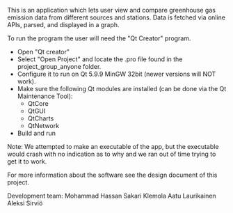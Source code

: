 
This is an application which lets user view and compare greenhouse gas emission data 
from different sources and stations. Data is fetched via online APIs, parsed, and
displayed in a graph.

To run the program the user will need the "Qt Creator" program.
  - Open "Qt creator"
  - Select "Open Project" and locate the .pro file found in the project_group_anyone folder.
  - Configure it to run on Qt 5.9.9 MinGW 32bit (newer versions will NOT work).
  - Make sure the following Qt modules are installed (can be done via the Qt Maintenance Tool):
    - QtCore
    - QtGUI
    - QtCharts
    - QtNetwork
  - Build and run

Note: We attempted to make an executable of the app, but the executable would crash with no
indication as to why and we ran out of time trying to get it to work.

For more information about the software see the design document of this project.

Development team:
Mohammad Hassan
Sakari Klemola
Aatu Laurikainen
Aleksi Sirviö

